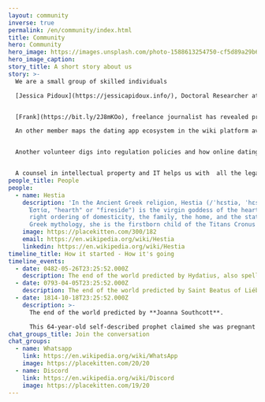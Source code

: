 ```yaml
---
layout: community
inverse: true
permalink: /en/community/index.html
title: Community
hero: Community
hero_image: https://images.unsplash.com/photo-1588613254750-cf5d89a29b66?ixid=MnwxMjA3fDB8MHxwaG90by1wYWdlfHx8fGVufDB8fHx8&ixlib=rb-1.2.1&auto=format&fit=crop&w=1008&q=80
hero_image_caption:
story_title: A short story about us
story: >-
  We are a small group of skilled individuals

  [Jessica Pidoux](https://jessicapidoux.info/), Doctoral Researcher at the Digital Humanities Institute at École Polytechnique Fédérale de Lausanne works on revealing biases in Tinder's secretive matching algorithms. [](https://jessicapidoux.info/)


  [Frank](https://bit.ly/2J8mKOo), freelance journalist has revealed privacy risks on Hinge and is currently being messed around by Hinge, Bumble and Tinder having asked for his data. [](https://wiki.personaldata.io/wiki/User:Frandrews "User:Frandrews")

  An other member maps the dating app ecosystem in the wiki platform available thanks to our partner personaldata.io and delves into dating app patents.


  Another volunteer digs into regulation policies and how online dating interacts with collective practices and communities.


  A counsel in intellectual property and IT helps us with  all the legal facets.
people_title: People
people:
  - name: Hestia
    description: 'In the Ancient Greek religion, Hestia (/ˈhɛstiə, ˈhɛstʃə/; Greek:
      Ἑστία, "hearth" or "fireside") is the virgin goddess of the hearth, the
      right ordering of domesticity, the family, the home, and the state. In
      Greek mythology, she is the firstborn child of the Titans Cronus and Rhea'
    image: https://placekitten.com/300/182
    email: https://en.wikipedia.org/wiki/Hestia
    linkedin: https://en.wikipedia.org/wiki/Hestia
timeline_title: How it started - How it's going
timeline_events:
  - date: 0482-05-26T23:25:52.000Z
    description: The end of the world predicted by Hydatius, also spelled Idacius
  - date: 0793-04-05T23:25:52.000Z
    description: The end of the world predicted by Saint Beatus of Liébana
  - date: 1814-10-18T23:25:52.000Z
    description: >-
      The end of the world predicted by **Joanna Southcott**. 

      This 64-year-old self-described prophet claimed she was pregnant with the Christ child, and that he would be born on October 19, 1814. She died later that year having not delivered a child, and an autopsy proved she had not been pregnant.
chat_groups_title: Join the conversation
chat_groups:
  - name: Whatsapp
    link: https://en.wikipedia.org/wiki/WhatsApp
    image: https://placekitten.com/20/20
  - name: Discord
    link: https://en.wikipedia.org/wiki/Discord
    image: https://placekitten.com/19/20
---
```

